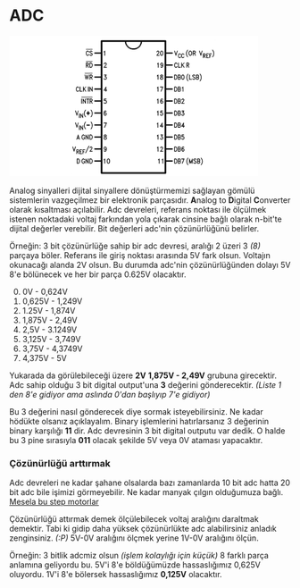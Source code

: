 # ADC
![](adc.png)

Analog sinyalleri dijital sinyallere dönüştürmemizi sağlayan gömülü sistemlerin vazgeçilmez bir elektronik parçasıdır. **A**nalog to **D**igital **C**onverter olarak kısaltması açılabilir. Adc devreleri, referans noktası ile ölçülmek istenen noktadaki voltaj farkından yola çıkarak cinsine bağlı olarak n-bit'te dijital değerler verebilir. Bit değerleri adc'nin çözünürlüğünü belirler.



Örneğin: 3 bit çözünürlüğe sahip bir adc devresi, aralığı 2 üzeri 3 _(8)_ parçaya böler. Referans ile giriş noktası arasında 5V fark olsun. Voltajın okunacağı alanda 2V olsun. Bu durumda adc'nin çözünürlüğünden dolayı 5V 8'e bölünecek ve her bir parça 0.625V olacaktır.

0. 0V - 0,624V
1. 0,625V - 1,249V
2. 1.25V - 1,874V
3. 1,875V - 2,49V 
4. 2,5V - 3.1249V
5. 3,125V - 3,749V
6. 3,75V - 4,3749V
7. 4,375V - 5V

Yukarada da görülebileceği üzere **2V** **1,875V - 2,49V** grubuna girecektir. Adc sahip olduğu 3 bit digital output'una **3** değerini gönderecektir. _(Liste 1 den 8'e gidiyor ama aslında 0'dan başlıyıp 7'e gidiyor)_

Bu 3 değerini nasıl gönderecek diye sormak isteyebilirsiniz. Ne kadar hödükte olsanız açıklayalım. Binary işlemlerini hatırlarsanız 3 değerinin binary karşılığı **11** dir. Adc devresinin 3 bit digital outputu var dedik. O halde bu 3 pine sırasıyla **011** olacak şekilde 5V veya 0V ataması yapacaktır.


### Çözünürlüğü arttırmak

Adc devreleri ne kadar şahane olsalarda bazı zamanlarda 10 bit adc hatta 20 bit adc bile işimizi görmeyebilir. Ne kadar manyak çılgın olduğumuza bağlı. [Mesela bu step motorlar](https://www.youtube.com/watch?v=1F4-plhdnj0)

Çözünürlüğü attırmak demek ölçülebilecek voltaj aralığını daraltmak demektir. Tabi ki gidip daha yüksek çözünürlükte adc alabilirsiniz anladık zenginsiniz. _(:P)_ 5V-0V aralığını ölçmek yerine 1V-0V aralığını ölçün. 

Örneğin: 3 bitlik adcmiz olsun _(işlem kolaylığı için küçük)_ 8 farklı parça anlamına geliyordu bu. 5V'i 8'e böldüğümüzde hassaslığımız 0,625V oluyordu. 1V'i 8'e bölersek hassaslığımız **0,125V** olacaktır. 